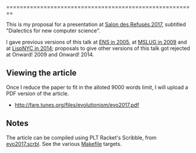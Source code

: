 
========================================================

This is my proposal for a presentation at
[Salon des Refusés 2017](https://refuses.github.io/),
subtitled "Dialectics for new computer science".

I gave previous versions of this talk
at [ENS in 2005](http://fare.livejournal.com/95576.html),
at [MSLUG in 2009](https://webmail.iro.umontreal.ca/pipermail/mslug/2009-January/000348.html) and
at [LispNYC in 2014](https://www.meetup.com/LispNYC/events/171997342/);
proposals to give other versions of this talk got rejected
at Onward! 2009 and Onward! 2014.


Viewing the article
-------------------

Once I reduce the paper to fit in the alloted 9000 words limit,
I will upload a PDF version of the article.

  * http://fare.tunes.org/files/evolutionism/evo2017.pdf


Notes
-----

The article can be compiled using PLT Racket's Scribble, from
[evo2017.scrbl](https://github.com/fare/evo2017/blob/master/evo2017.scrbl).
See the various [Makefile](https://github.com/fare/evo2017/blob/master/Makefile) targets.
